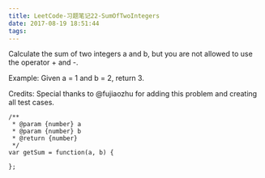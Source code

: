 ```yaml
---
title: LeetCode-习题笔记22-SumOfTwoIntegers
date: 2017-08-19 18:51:44
tags:
---
```



Calculate the sum of two integers a and b, but you are not allowed to use the operator + and -.

Example:
Given a = 1 and b = 2, return 3.

Credits:
Special thanks to @fujiaozhu for adding this problem and creating all test cases.

	/**
	 * @param {number} a
	 * @param {number} b
	 * @return {number}
	 */
	var getSum = function(a, b) {
	    
	};